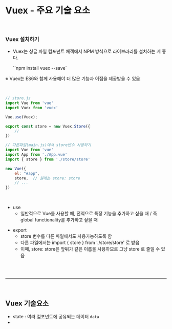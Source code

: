 # Vuex - 주요 기술 요소

<br>

### Vuex 설치하기

+ Vuex는 싱글 파일 컴포넌트 체곅에서 NPM 방식으로 라이브러리를 설치하는 게 좋다.

  ``npm install vuex --save`

※ Vuex는 ES6와 함께 사용해야 더 많은 기능과 이점을 제공받을 수 있음

<br>

```javascript
// store.js
import Vue from 'vue'
import Vuex from 'vuex'

Vue.use(Vuex);

export const store = new Vuex.Store({
    //
})
```

```javascript
// 다른파일(main.js)에서 store변수 사용하기
import Vue from 'vue'
import App from './App.vue'
import { store } from './store/store'

new Vue({
    el: "#app",
    store,	// 원래는 store: store
	// ...
})
```

<br>

* use
  * 일반적으로 Vue를 사용할 때, 전역으로 특정 기능을 추가하고 싶을 때 / 즉 global functionality를 추가하고 싶을 때

+ export
  + store 변수를 다른 파일에서도 사용가능하도록 함
  + 다른 파일에서는 import { store } from './store/store' 로 받음
  + 이때, store: store은 앞뒤가 같은 이름을 사용하므로 그냥 store 로 줄일 수 있음

<br>

<br>

-----

<br>

## Vuex 기술요소

+ state : 여러 컴포넌트에 공유되는 데이터 `data`
+ 